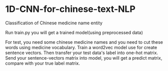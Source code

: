 # 1D-CNN-for-chinese-text-NLP
Classification of Chinese medicine name entity

Run train.py you will get a trained model(using preprocessed data)

For test, you need some chinese medicine names and you need to cut these words using medicine vocabulary. Train a word2vec model use for create sentence vectors. Then transfer your test data's label into one-hot matrix.
Send your sentence-vectors matrix into model, you will get a predict matrix, compare with your true label matrix.